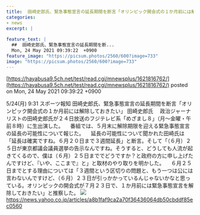 ```yaml
---
title:  田崎史郎氏、緊急事態宣言の延長期間を断言「オリンピック開会式の１か月前には解除しておきたい」  
categories:
- news
excerpt: |
  
feature_text: |
  ##  田崎史郎氏、緊急事態宣言の延長期間を断...
  Mon, 24 May 2021 09:39:22  +0900
feature_image: "https://picsum.photos/2560/600?image=733"
image: "https://picsum.photos/2560/600?image=733"
---
```


[https://hayabusa9.5ch.net/test/read.cgi/mnewsplus/1621816762/](https://hayabusa9.5ch.net/test/read.cgi/mnewsplus/1621816762/)
posted on Mon, 24 May 2021 09:39:22  +0900

<!--more-->

5/24(月) 9:31 スポーツ報知 田崎史郎氏、緊急事態宣言の延長期間を断言「オリンピック開会式の１か月前には解除しておきたい」 田崎史郎氏 　政治ジャーナリストの田崎史郎氏が２４日放送のフジテレビ系「めざまし８」（月〜金曜・午前８時）に生出演した。 　番組では、５月末に解除期限を迎える緊急事態宣言の延長の可能性について報じた。 　延長の可能性について聞かれた田崎氏は「延長は確実ですね。６月２０日まで３週間延長」と断言。そして「（６月）２５日が東京都議会議員選挙の告示なんですね。そうすると、どうしても人流が起きてくるので、僕は（６月）２５日まででどうですか？と政府の方に申し上げたんですけど、『いや、ここまで』と」と取材のやり取りを明かした。 　６月２５日までとする理由については「３週間という区切りの問題と、もう一つは公には言わないんですけど、（６月）２３日が引っかかっているんじゃないかなと思っている。オリンピックの開会式が７月２３日で、１か月前には緊急事態宣言を解除しておきたい」と推察した。 ![](https://amd-pctr.c.yimg.jp/r/iwiz-amd/20210524-05241028-sph-000-1-view.jpg) https://news.yahoo.co.jp/articles/a8b1faf9ca2a70f36436064db50cbddf85ec0560
